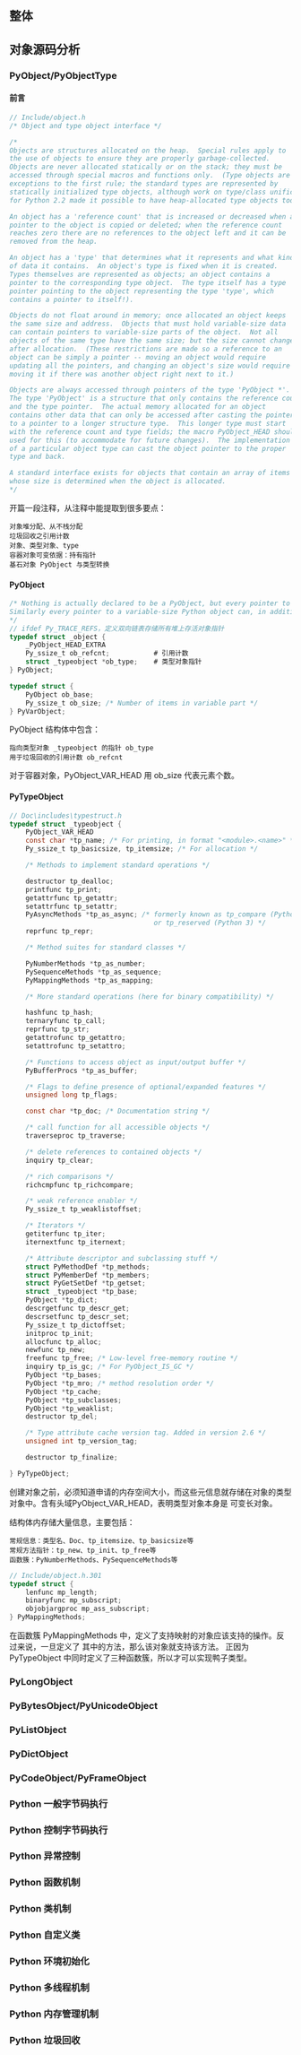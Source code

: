 
## 整体


## 对象源码分析

### PyObject/PyObjectType
#### 前言
```c
// Include/object.h
/* Object and type object interface */

/*
Objects are structures allocated on the heap.  Special rules apply to
the use of objects to ensure they are properly garbage-collected.
Objects are never allocated statically or on the stack; they must be
accessed through special macros and functions only.  (Type objects are
exceptions to the first rule; the standard types are represented by
statically initialized type objects, although work on type/class unification
for Python 2.2 made it possible to have heap-allocated type objects too).

An object has a 'reference count' that is increased or decreased when a
pointer to the object is copied or deleted; when the reference count
reaches zero there are no references to the object left and it can be
removed from the heap.

An object has a 'type' that determines what it represents and what kind
of data it contains.  An object's type is fixed when it is created.
Types themselves are represented as objects; an object contains a
pointer to the corresponding type object.  The type itself has a type
pointer pointing to the object representing the type 'type', which
contains a pointer to itself!).

Objects do not float around in memory; once allocated an object keeps
the same size and address.  Objects that must hold variable-size data
can contain pointers to variable-size parts of the object.  Not all
objects of the same type have the same size; but the size cannot change
after allocation.  (These restrictions are made so a reference to an
object can be simply a pointer -- moving an object would require
updating all the pointers, and changing an object's size would require
moving it if there was another object right next to it.)

Objects are always accessed through pointers of the type 'PyObject *'.
The type 'PyObject' is a structure that only contains the reference count
and the type pointer.  The actual memory allocated for an object
contains other data that can only be accessed after casting the pointer
to a pointer to a longer structure type.  This longer type must start
with the reference count and type fields; the macro PyObject_HEAD should be
used for this (to accommodate for future changes).  The implementation
of a particular object type can cast the object pointer to the proper
type and back.

A standard interface exists for objects that contain an array of items
whose size is determined when the object is allocated.
*/
```
开篇一段注释，从注释中能提取到很多要点：

    对象堆分配、从不栈分配
    垃圾回收之引用计数
    对象、类型对象、type
    容器对象可变依据：持有指针
    基石对象 PyObject 与类型转换


#### PyObject
```c
/* Nothing is actually declared to be a PyObject, but every pointer to a Python object can be cast to a PyObject*. This is inheritance built by hand.
Similarly every pointer to a variable-size Python object can, in addition, be cast to PyVarObject*.
*/
// ifdef Py_TRACE_REFS，定义双向链表存储所有堆上存活对象指针
typedef struct _object {
    _PyObject_HEAD_EXTRA
    Py_ssize_t ob_refcnt;           # 引用计数
    struct _typeobject *ob_type;    # 类型对象指针
} PyObject;

typedef struct {
    PyObject ob_base;
    Py_ssize_t ob_size; /* Number of items in variable part */
} PyVarObject;
```

PyObject 结构体中包含：

    指向类型对象 _typeobject 的指针 ob_type
    用于垃圾回收的引用计数 ob_refcnt

对于容器对象，PyObject_VAR_HEAD 用 ob_size 代表元素个数。


#### PyTypeObject

```c
// Doc\includes\typestruct.h
typedef struct _typeobject {
    PyObject_VAR_HEAD
    const char *tp_name; /* For printing, in format "<module>.<name>" */
    Py_ssize_t tp_basicsize, tp_itemsize; /* For allocation */

    /* Methods to implement standard operations */

    destructor tp_dealloc;
    printfunc tp_print;
    getattrfunc tp_getattr;
    setattrfunc tp_setattr;
    PyAsyncMethods *tp_as_async; /* formerly known as tp_compare (Python 2)
                                    or tp_reserved (Python 3) */
    reprfunc tp_repr;

    /* Method suites for standard classes */

    PyNumberMethods *tp_as_number;
    PySequenceMethods *tp_as_sequence;
    PyMappingMethods *tp_as_mapping;

    /* More standard operations (here for binary compatibility) */

    hashfunc tp_hash;
    ternaryfunc tp_call;
    reprfunc tp_str;
    getattrofunc tp_getattro;
    setattrofunc tp_setattro;

    /* Functions to access object as input/output buffer */
    PyBufferProcs *tp_as_buffer;

    /* Flags to define presence of optional/expanded features */
    unsigned long tp_flags;

    const char *tp_doc; /* Documentation string */

    /* call function for all accessible objects */
    traverseproc tp_traverse;

    /* delete references to contained objects */
    inquiry tp_clear;

    /* rich comparisons */
    richcmpfunc tp_richcompare;

    /* weak reference enabler */
    Py_ssize_t tp_weaklistoffset;

    /* Iterators */
    getiterfunc tp_iter;
    iternextfunc tp_iternext;

    /* Attribute descriptor and subclassing stuff */
    struct PyMethodDef *tp_methods;
    struct PyMemberDef *tp_members;
    struct PyGetSetDef *tp_getset;
    struct _typeobject *tp_base;
    PyObject *tp_dict;
    descrgetfunc tp_descr_get;
    descrsetfunc tp_descr_set;
    Py_ssize_t tp_dictoffset;
    initproc tp_init;
    allocfunc tp_alloc;
    newfunc tp_new;
    freefunc tp_free; /* Low-level free-memory routine */
    inquiry tp_is_gc; /* For PyObject_IS_GC */
    PyObject *tp_bases;
    PyObject *tp_mro; /* method resolution order */
    PyObject *tp_cache;
    PyObject *tp_subclasses;
    PyObject *tp_weaklist;
    destructor tp_del;

    /* Type attribute cache version tag. Added in version 2.6 */
    unsigned int tp_version_tag;

    destructor tp_finalize;

} PyTypeObject;
```

创建对象之前，必须知道申请的内存空间大小，而这些元信息就存储在对象的类型对象中。含有头域PyObject_VAR_HEAD，表明类型对象本身是 可变长对象。

结构体内存储大量信息，主要包括：

    常规信息：类型名、Doc、tp_itemsize、tp_basicsize等
    常规方法指针：tp_new、tp_init、tp_free等
    函数簇：PyNumberMethods、PySequenceMethods等

```c
// Include/object.h.301
typedef struct {
    lenfunc mp_length;
    binaryfunc mp_subscript;
    objobjargproc mp_ass_subscript;
} PyMappingMethods;
```
在函数簇 PyMappingMethods 中，定义了支持映射的对象应该支持的操作。反过来说，一旦定义了 其中的方法，那么该对象就支持该方法。
正因为 PyTypeObject 中同时定义了三种函数簇，所以才可以实现鸭子类型。





### PyLongObject
### PyBytesObject/PyUnicodeObject
### PyListObject
### PyDictObject
### PyCodeObject/PyFrameObject
### Python 一般字节码执行
### Python 控制字节码执行
### Python 异常控制
### Python 函数机制
### Python 类机制
### Python 自定义类
### Python 环境初始化
### Python 多线程机制
### Python 内存管理机制
### Python 垃圾回收
